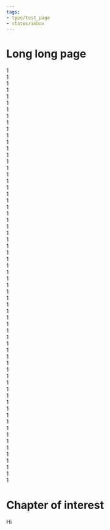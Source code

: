 ```yaml
---
tags:
- type/test_page
- status/inbox
---
```

   
# Long long page   
   
1   
1   
1   
1   
1   
1   
1   
1   
1   
1   
1   
1   
1   
1   
1   
1   
1   
1   
1   
1   
1   
1   
1   
1   
1   
1   
1   
1   
1   
1   
1   
1   
1   
1   
1   
1   
1   
1   
1   
1   
1   
1   
1   
1   
1   
1   
1   
1   
1   
1   
1   
1   
1   
1   
1   
1   
1   
1   
1   
1   
1   
1   
1   
1   
# Chapter of interest   
Hi